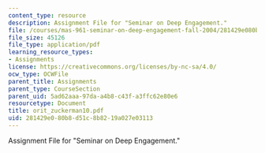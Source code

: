 ```yaml
---
content_type: resource
description: Assignment File for "Seminar on Deep Engagement."
file: /courses/mas-961-seminar-on-deep-engagement-fall-2004/281429e080b8d51c8b8219a027e03113_orit_zuckerman10.pdf
file_size: 45126
file_type: application/pdf
learning_resource_types:
- Assignments
license: https://creativecommons.org/licenses/by-nc-sa/4.0/
ocw_type: OCWFile
parent_title: Assignments
parent_type: CourseSection
parent_uid: 5ad62aaa-97da-a4b8-c43f-a3ffc62e80e6
resourcetype: Document
title: orit_zuckerman10.pdf
uid: 281429e0-80b8-d51c-8b82-19a027e03113
---
```

Assignment File for "Seminar on Deep Engagement."